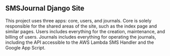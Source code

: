 ## SMSJournal Django Site

This project uses three apps: core, users, and journals. Core is solely responsible for the shared areas of the site, such as the index page and similar pages. Users includes everything for the creation, maintenance, and billing of users. Journals includes everything for operating the journals, including the API accessible to the AWS Lambda SMS Handler and the Google App Script.
